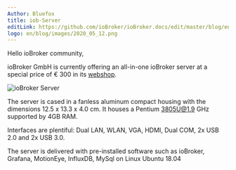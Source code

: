 ```yaml
---
Author: Bluefox
title: iob-Server
editLink: https://github.com/ioBroker/ioBroker.docs/edit/master/blog/en/2020_05_12.md
logo: en/blog/images/2020_05_12.png
---
```

Hello ioBroker community,

ioBroker GmbH is currently offering an all-in-one ioBroker server at a special price of € 300 in its [webshop](https://iobroker.com/shop).

![ioBroker Server](https://iobroker.com/wp-content/uploads/2020/04/iob-server.png)

The server is cased in a fanless aluminum compact housing with the dimensions 12.5 x 13.3 x 4.0 cm.
It houses a Pentium 3805U@1.9 GHz supported by 4GB RAM.

Interfaces are plentiful: Dual LAN, WLAN, VGA, HDMI, Dual COM, 2x USB 2.0 and 2x USB 3.0.

The server is delivered with pre-installed software such as ioBroker, Grafana, MotionEye, InfluxDB, MySql on Linux Ubuntu 18.04